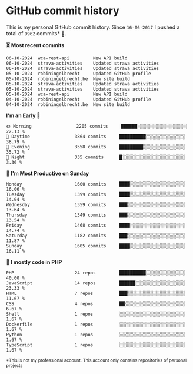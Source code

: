 # GitHub commit history
This is my personal GitHub commit history. Since <!--START_SECTION:first-commit-date-->`16-06-2017`<!--END_SECTION:first-commit-date--> I pushed a total of <!--START_SECTION:total-commit-count-->`9962`<!--END_SECTION:total-commit-count--> commits* 🎉.

<!--START_SECTION:most-recent-commits-->
**⏳ Most recent commits**
                                        
```text
06-10-2024  wca-rest-api         New API build
06-10-2024  strava-activities    Updated strava activities
06-10-2024  strava-activities    Updated strava activities
05-10-2024  robiningelbrecht     Updated GitHub profile
05-10-2024  robiningelbrecht.be  New site build
05-10-2024  strava-activities    Updated strava activities
05-10-2024  strava-activities    Updated strava activities
05-10-2024  wca-rest-api         New API build
04-10-2024  robiningelbrecht     Updated GitHub profile
04-10-2024  robiningelbrecht.be  New site build
```
<!--END_SECTION:most-recent-commits-->  

<!--START_SECTION:commits-per-day-time-->
**I&#039;m an Early 🐤**

```text
🌞 Morning                 2205 commits     ██████░░░░░░░░░░░░░░░░░░░   22.13 %
🌆 Daytime                 3864 commits     ██████████░░░░░░░░░░░░░░░   38.79 %
🌃 Evening                 3558 commits     █████████░░░░░░░░░░░░░░░░   35.72 %
🌙 Night                   335 commits      █░░░░░░░░░░░░░░░░░░░░░░░░   3.36 %
```
<!--END_SECTION:commits-per-day-time-->  

<!--START_SECTION:commits-per-weekday-->
**📅 I&#039;m Most Productive on Sunday**

```text
Monday                    1600 commits     ████░░░░░░░░░░░░░░░░░░░░░   16.06 %
Tuesday                   1399 commits     ████░░░░░░░░░░░░░░░░░░░░░   14.04 %
Wednesday                 1359 commits     ███░░░░░░░░░░░░░░░░░░░░░░   13.64 %
Thursday                  1349 commits     ███░░░░░░░░░░░░░░░░░░░░░░   13.54 %
Friday                    1468 commits     ████░░░░░░░░░░░░░░░░░░░░░   14.74 %
Saturday                  1182 commits     ███░░░░░░░░░░░░░░░░░░░░░░   11.87 %
Sunday                    1605 commits     ████░░░░░░░░░░░░░░░░░░░░░   16.11 %
```
<!--END_SECTION:commits-per-weekday-->  

<!--START_SECTION:repos-per-language-->
**💬 I mostly code in PHP**

```text
PHP                       24 repos         ██████████░░░░░░░░░░░░░░░   40.00 %
JavaScript                14 repos         ██████░░░░░░░░░░░░░░░░░░░   23.33 %
HTML                      7 repos          ███░░░░░░░░░░░░░░░░░░░░░░   11.67 %
CSS                       4 repos          ██░░░░░░░░░░░░░░░░░░░░░░░   6.67 %
Shell                     1 repos          ░░░░░░░░░░░░░░░░░░░░░░░░░   1.67 %
Dockerfile                1 repos          ░░░░░░░░░░░░░░░░░░░░░░░░░   1.67 %
Python                    1 repos          ░░░░░░░░░░░░░░░░░░░░░░░░░   1.67 %
TypeScript                1 repos          ░░░░░░░░░░░░░░░░░░░░░░░░░   1.67 %
```
<!--END_SECTION:repos-per-language-->  

<sub>*This is not my professional account. This account only contains repositories of personal projects</sub>
